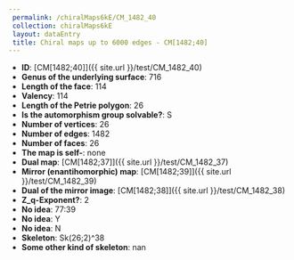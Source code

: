 ```yaml
--- 
 permalink: /chiralMaps6kE/CM_1482_40 
 collection: chiralMaps6kE
 layout: dataEntry
 title: Chiral maps up to 6000 edges - CM[1482;40]
---
```


- **ID**: [CM[1482;40]]({{ site.url }}/test/CM_1482_40)
- **Genus of the underlying surface**: 716
- **Length of the face**: 114
- **Valency**: 114
- **Length of the Petrie polygon**: 26
- **Is the automorphism group solvable?**: S
- **Number of vertices**: 26
- **Number of edges**: 1482
- **Number of faces**: 26
- **The map is self-**: none
- **Dual map**: [CM[1482;37]]({{ site.url }}/test/CM_1482_37)
- **Mirror (enantihomorphic) map**: [CM[1482;39]]({{ site.url }}/test/CM_1482_39)
- **Dual of the mirror image**: [CM[1482;38]]({{ site.url }}/test/CM_1482_38)
- **Z_q-Exponent?**: 2
- **No idea**:  77:39
- **No idea**: Y
- **No idea**: N
- **Skeleton**: Sk(26;2)^38
- **Some other kind of skeleton**: nan
